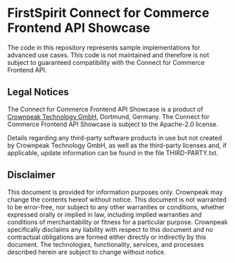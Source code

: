 # FirstSpirit Connect for Commerce Frontend API Showcase

The code in this repository represents sample implementations for advanced use cases. This code is not maintained and therefore is not subject to guaranteed compatibility with the Connect for Commerce Frontend API.

## Legal Notices

The Connect for Commerce Frontend API Showcase is a product of [Crownpeak Technology GmbH](https://www.crownpeak.com), Dortmund, Germany. The Connect for Commerce Frontend API Showcase is subject to the Apache-2.0 license.

Details regarding any third-party software products in use but not created by Crownpeak Technology GmbH, as well as the third-party licenses and, if applicable, update information can be found in the file THIRD-PARTY.txt.

## Disclaimer

This document is provided for information purposes only. Crownpeak may change the contents hereof without notice. This document is not warranted to be error-free, nor subject to any other warranties or conditions, whether expressed orally or implied in law, including implied warranties and conditions of merchantability or fitness for a particular purpose. Crownpeak specifically disclaims any liability with respect to this document and no contractual obligations are formed either directly or indirectly by this document. The technologies, functionality, services, and processes described herein are subject to change without notice.
